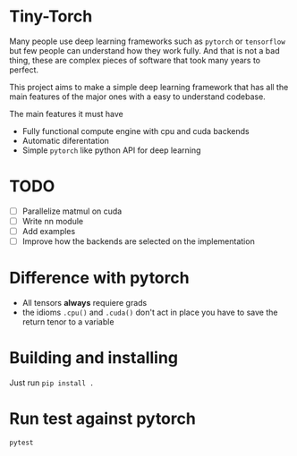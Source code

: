 # Tiny-Torch

Many people use deep learning frameworks such as `pytorch` or `tensorflow` but few people can understand how they work
fully. And that is not a bad thing, these are complex pieces of software that took many years to perfect.

This project aims to make a simple deep learning framework that has all the main features of the major ones with a easy
to understand codebase.

The main features it must have
 - Fully functional compute engine with cpu and cuda backends
 - Automatic diferentation
 - Simple `pytorch` like python API for deep learning

# TODO

 - [ ] Parallelize matmul on cuda
 - [ ] Write nn module
 - [ ] Add examples
 - [ ] Improve how the backends are selected on the implementation

# Difference with pytorch

 - All tensors **always** requiere grads
 - the idioms `.cpu()` and `.cuda()` don't act in place you have to save the return tenor to a variable

# Building and installing

Just run `pip install .`

# Run test against pytorch

`pytest`

